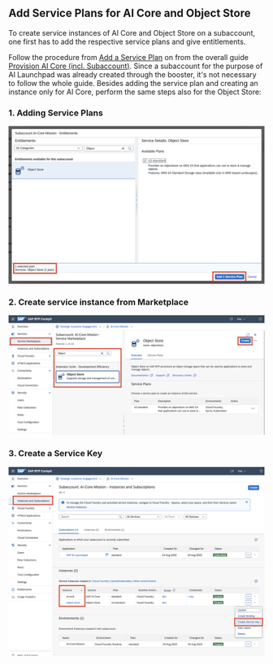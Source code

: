 ## Add Service Plans for AI Core and Object Store
To create service instances of AI Core and Object Store on a subaccount, one first has to add the respective service plans and give entitlements.

Follow the procedure from [Add a Service Plan](https://help.sap.com/docs/AI_CORE/2d6c5984063c40a59eda62f4a9135bee/86002d926eba4fb9ba0a80e342af7295.html?locale=en-US) on 
from the overall guide [Provision AI Core (incl.
Subaccount)](https://help.sap.com/docs/AI_CORE/2d6c5984063c40a59eda62f4a9135bee/38c4599432d74c1d94e70f7c955a717d.html?locale=en-US).
Since a subaccount for the purpose of AI Launchpad was already created through the
booster, it's not necessary to follow the whole guide. Besides adding the service plan and
creating an instance only for AI Core, perform the same steps also for the Object Store:

### 1. Adding Service Plans
![Adding Service Plans](resources/services/adding_service_plans.png)

### 2. Create service instance from Marketplace
![Create service instance from Marketplace](resources/services/create_instance.png)

### 3. Create a Service Key
![Create a Service Key](resources/services/create_service_key.png)
